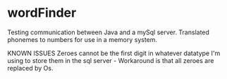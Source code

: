 # wordFinder
 Testing communication between Java and a mySql server.
 Translated phonemes to numbers for use in a memory system.
 
 
 KNOWN ISSUES
 Zeroes cannot be the first digit in whatever datatype I'm using to store them in the sql server - Workaround is that all zeroes are replaced by Os.
